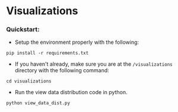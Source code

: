 # Visualizations

### Quickstart:

* Setup the environment properly with the following:
```
pip install -r requirements.txt
```

* If you haven't already, make sure you are at the `/visualizations` directory with the following command:
```
cd visualizations
```

* Run the view data distribution code in python.
```
python view_data_dist.py
```

